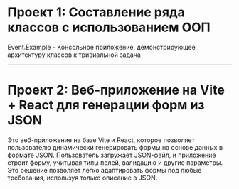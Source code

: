 # Проект 1: Составление ряда классов с использованием ООП

Event.Example - Консольное приложение, демонстрирующее архитектуру классов к тривиальной задача

---

# Проект 2: Веб-приложение на Vite + React для генерации форм из JSON

Это веб-приложение на базе Vite и React, которое позволяет пользователю динамически генерировать формы на основе данных в формате JSON. Пользователь загружает JSON-файл, и приложение строит форму, учитывая типы полей, валидацию и другие параметры. Это решение позволяет легко адаптировать формы под любые требования, используя только описание в JSON.
